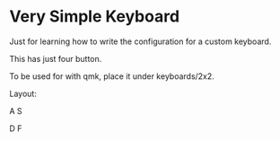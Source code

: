 # Very Simple Keyboard

Just for learning how to write the configuration for a custom keyboard.

This has just four button.


To be used for with qmk, place it under keyboards/2x2.

Layout:

A S

D F

